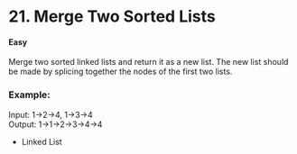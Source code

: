 # 21. Merge Two Sorted Lists  

#### Easy

Merge two sorted linked lists and return it as a new   list. The new list should be made by splicing together the nodes of the first two lists.

### Example:  

Input: 1->2->4, 1->3->4  
Output: 1->1->2->3->4->4  

* Linked List